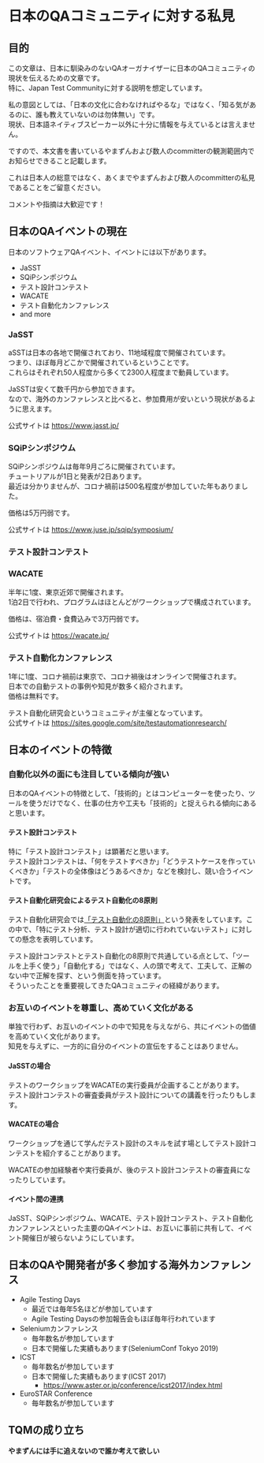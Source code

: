 # 日本のQAコミュニティに対する私見

## 目的

この文章は、日本に馴染みのないQAオーガナイザーに日本のQAコミュニティの現状を伝えるための文章です。  
特に、Japan Test Communityに対する説明を想定しています。  

私の意図としては、「日本の文化に合わなければやるな」ではなく、「知る気があるのに、誰も教えていないのは勿体無い」です。  
現状、日本語ネイティブスピーカー以外に十分に情報を与えているとは言えません。  

ですので、本文書を書いているやまずんおよび数人のcommitterの観測範囲内でお知らせできること記載します。  

これは日本人の総意ではなく、あくまでやまずんおよび数人のcommitterの私見であることをご留意ください。  

コメントや指摘は大歓迎です！  

## 日本のQAイベントの現在

日本のソフトウェアQAイベント、イベントには以下があります。

- JaSST
- SQiPシンポジウム
- テスト設計コンテスト
- WACATE
- テスト自動化カンファレンス
- and more

### JaSST

aSSTは日本の各地で開催されており、11地域程度で開催されています。  
つまり、ほぼ毎月どこかで開催されているということです。  
これらはそれぞれ50人程度から多くて2300人程度まで動員しています。  

JaSSTは安くて数千円から参加できます。  
なので、海外のカンファレンスと比べると、参加費用が安いという現状があるように思えます。  

公式サイトは https://www.jasst.jp/  

### SQiPシンポジウム

SQiPシンポジウムは毎年9月ごろに開催されています。  
チュートリアルが1日と発表が2日あります。  
最近は分かりませんが、コロナ禍前は500名程度が参加していた年もありました。  

価格は5万円弱です。  

公式サイトは https://www.juse.jp/sqip/symposium/  

### テスト設計コンテスト

### WACATE
半年に1度、東京近郊で開催されます。  
1泊2日で行われ、プログラムはほとんどがワークショップで構成されています。  

価格は、宿泊費・食費込みで3万円弱です。  

公式サイトは https://wacate.jp/  

### テスト自動化カンファレンス
1年に1度、コロナ禍前は東京で、コロナ禍後はオンラインで開催されます。  
日本での自動テストの事例や知見が数多く紹介されます。  
価格は無料です。  

テスト自動化研究会というコミュニティが主催となっています。  
公式サイトは https://sites.google.com/site/testautomationresearch/  

## 日本のイベントの特徴

### 自動化以外の面にも注目している傾向が強い
日本のQAイベントの特徴として、「技術的」とはコンピューターを使ったり、ツールを使うだけでなく、仕事の仕方や工夫も「技術的」と捉えられる傾向にあると思います。  

#### テスト設計コンテスト
特に「テスト設計コンテスト」は顕著だと思います。  
テスト設計コンテストは、「何をテストすべきか」「どうテストケースを作っていくべきか」「テストの全体像はどうあるべきか」などを検討し、競い合うイベントです。  

#### テスト自動化研究会によるテスト自動化の8原則
テスト自動化研究会では[「テスト自動化の8原則」](https://sites.google.com/site/testautomationresearch/test_automation_principle)という発表をしています。この中で、「特にテスト分析、テスト設計が適切に行われていないテスト」に対しての懸念を表明しています。  

テスト設計コンテストとテスト自動化の8原則で共通している点として、「ツールを上手く使う」「自動化する」ではなく、人の頭で考えて、工夫して、正解のない中で正解を探す、という側面を持っています。  
そういったことを重要視してきたQAコミュニティの経緯があります。

### お互いのイベントを尊重し、高めていく文化がある
単独で行わず、お互いのイベントの中で知見を与えながら、共にイベントの価値を高めていく文化があります。  
知見を与えずに、一方的に自分のイベントの宣伝をすることはありません。  

#### JaSSTの場合
テストのワークショップをWACATEの実行委員が企画することがあります。  
テスト設計コンテストの審査委員がテスト設計についての講義を行ったりもします。  

#### WACATEの場合
ワークショップを通じて学んだテスト設計のスキルを試す場としてテスト設計コンテストを紹介することがあります。  

WACATEの参加経験者や実行委員が、後のテスト設計コンテストの審査員になったりしています。  

#### イベント間の連携
JaSST、SQiPシンポジウム、WACATE、テスト設計コンテスト、テスト自動化カンファレンスといった主要のQAイベントは、お互いに事前に共有して、イベント開催日が被らないようにしています。  

## 日本のQAや開発者が多く参加する海外カンファレンス
- Agile Testing Days
  - 最近では毎年5名ほどが参加しています
  - Agile Testing Daysの参加報告会もほぼ毎年行われています
- Seleniumカンファレンス
  - 毎年数名が参加しています
  - 日本で開催した実績もあります(SeleniumConf Tokyo 2019)
- ICST
  - 毎年数名が参加しています
  - 日本で開催した実績もあります(ICST 2017)
    - https://www.aster.or.jp/conference/icst2017/index.html
- EuroSTAR Conference
  - 毎年数名が参加しています


## TQMの成り立ち

**やまずんには手に追えないので誰か考えて欲しい**

